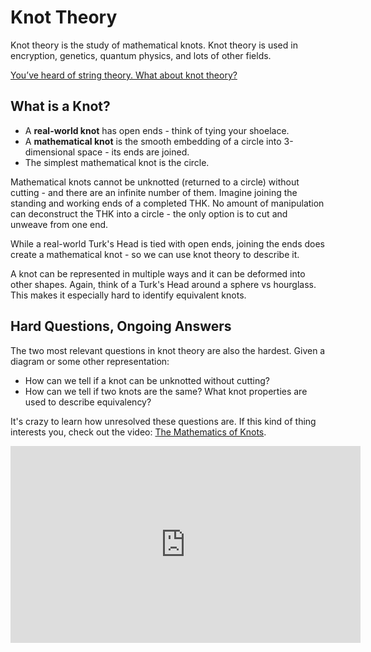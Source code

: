 # Knot Theory

Knot theory is the study of mathematical knots. Knot theory is used in encryption, genetics, quantum physics, and lots of other fields. 

[You’ve heard of string theory. What about knot theory?](https://www.sciencedaily.com/releases/2016/02/160210170411.htm)

## What is a Knot?

* A **real-world knot** has open ends - think of tying your shoelace. 
* A **mathematical knot** is the smooth embedding of a circle into 3-dimensional space - its ends are joined. 
* The simplest mathematical knot is the circle.

Mathematical knots cannot be unknotted (returned to a circle) without cutting - and there are an infinite number of them. Imagine joining the standing and working ends of a completed THK. No amount of manipulation can deconstruct the THK into a circle - the only option is to cut and unweave from one end. 

While a real-world Turk's Head is tied with open ends, joining the ends does create a mathematical knot - so we can use knot theory to describe it. 

A knot can be represented in multiple ways and it can be deformed into other shapes. Again, think of a Turk's Head around a sphere vs hourglass. This makes it especially hard to identify equivalent knots. 

## Hard Questions, Ongoing Answers

The two most relevant questions in knot theory are also the hardest. Given a diagram or some other representation: 

* How can we tell if a knot can be unknotted without cutting? 
* How can we tell if two knots are the same? What knot properties are used to describe equivalency? 

It's crazy to learn how unresolved these questions are. If this kind of thing interests you, check out the video: [The Mathematics of Knots](https://www.youtube.com/watch?v=b4WA3-tZgcc). 

<iframe width="560" height="315" src="https://www.youtube.com/embed/b4WA3-tZgcc" title="YouTube video player" frameborder="0" allow="accelerometer; autoplay; clipboard-write; encrypted-media; gyroscope; picture-in-picture" allowfullscreen></iframe>

